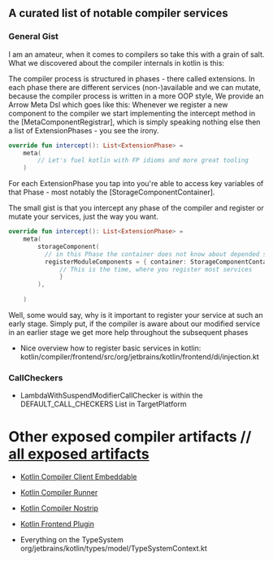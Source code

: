 ## A curated list of notable compiler services 
### General Gist
I am an amateur, when it comes to compilers so take this with a grain of salt. 
What we discovered about the compiler internals in kotlin is this:

The compiler process is structured in phases - there called extensions.
In each phase there are different services (non-)available and we can mutate, because the compiler process is written in a more OOP style,
We provide an Arrow Meta Dsl which goes like this: 
Whenever we register a new component to the compiler we start implementing the intercept method in the [MetaComponentRegistrar], which is 
simply speaking nothing else then a list of ExtensionPhases - you see the irony. 
```kotlin
override fun intercept(): List<ExtensionPhase> =
    meta(
        // Let's fuel kotlin with FP idioms and more great tooling
    )
```
For each ExtensionPhase you tap into you're able to access key variables of that Phase - most notably the [StorageComponentContainer].

The small gist is that you intercept any phase of the compiler and register or mutate your services, just the way you want.
```kotlin
override fun intercept(): List<ExtensionPhase> =
    meta(
        storageComponent( 
          // in this Phase the container does not know about depended services
          registerModuleComponents = { container: StorageComponentContainer, platform, moduleDescriptor ->
              // This is the time, where you register most services
              }
        ),
        
    )
```

Well, some would say, why is it important to register your service at such an early stage.
Simply put, if the compiler is aware about our modified service in an earlier stage we get more help throughout 
the subsequent phases
- Nice overview how to register basic services in kotlin: kotlin/compiler/frontend/src/org/jetbrains/kotlin/frontend/di/injection.kt

### CallCheckers
- LambdaWithSuspendModifierCallChecker is within the DEFAULT_CALL_CHECKERS List in TargetPlatform

# Other exposed compiler artifacts // [all exposed artifacts](https://dl.bintray.com/kotlin/kotlin-eap/org/jetbrains/kotlin/)
- [Kotlin Compiler Client Embeddable](https://mvnrepository.com/artifact/org.jetbrains.kotlin/kotlin-compiler-client-embeddable)
- [Kotlin Compiler Runner](https://mvnrepository.com/artifact/org.jetbrains.kotlin/kotlin-compiler-runner)
- [Kotlin Compiler Nostrip](https://mvnrepository.com/artifact/org.jetbrains.kotlin/kotlin-compiler-nostrip)
- [Kotlin Frontend Plugin](https://mvnrepository.com/artifact/org.jetbrains.kotlin/kotlin-frontend-plugin)

- Everything on the TypeSystem org/jetbrains/kotlin/types/model/TypeSystemContext.kt

















